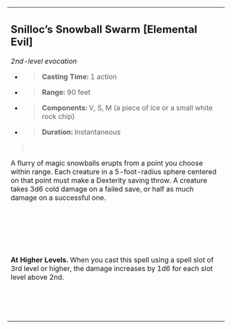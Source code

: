 <table><tbody><tr class="odd"><td><h2 id="snillocs-snowball-swarm-elemental-evil"><strong>Snilloc’s Snowball Swarm</strong> [Elemental Evil]</h2><p><em>2nd-level evocation</em></p><ul><li><blockquote><p><strong>Casting Time:</strong> 1 action</p></blockquote></li><li><blockquote><p><strong>Range:</strong> 90 feet</p></blockquote></li><li><blockquote><p><strong>Components:</strong> V, S, M (a piece of ice or a small white rock chip)</p></blockquote></li><li><blockquote><p><strong>Duration:</strong> Instantaneous</p></blockquote></li></ul><blockquote><p> </p></blockquote><p>A flurry of magic snowballs erupts from a point you choose within range. Each creature in a 5-foot-radius sphere centered on that point must make a Dexterity saving throw. A creature takes 3d6 cold damage on a failed save, or half as much damage on a successful one.</p><p> </p><p> </p><p> </p><p><strong>At Higher Levels.</strong> When you cast this spell using a spell slot of 3rd level or higher, the damage increases by 1d6 for each slot level above 2nd.</p><p> </p><p> </p></td></tr></tbody></table>